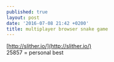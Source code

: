 ```yaml
---
published: true
layout: post
date: '2016-07-08 21:42 +0200'
title: multiplayer browser snake game
---
```

[http://slither.io/](http://slither.io/)  
25857 = personal best
